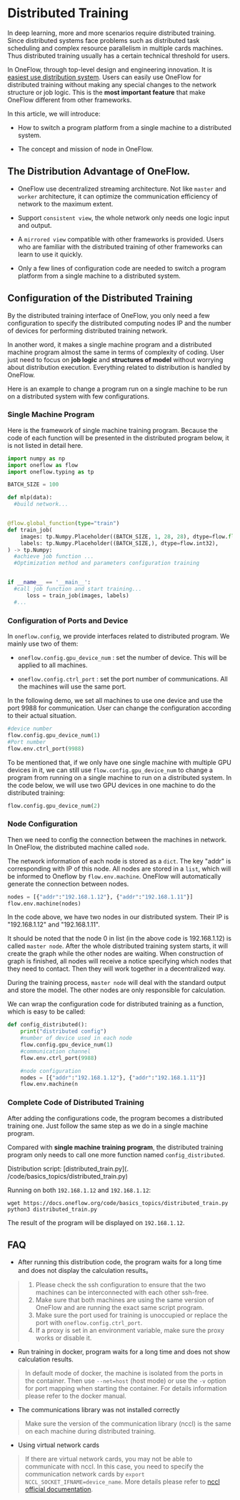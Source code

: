 # Distributed Training

In deep learning, more and more scenarios require distributed training. Since distributed systems face problems such as distributed task scheduling and complex resource parallelism in multiple cards machines. Thus distributed training usually has a certain technical threshold for users.

In OneFlow, through top-level design and engineering innovation. It is [easiest use distribution system](./essentials_of_oneflow.md#oneflow_2). Users can easily use OneFlow for distributed training without making any special changes to the network structure or job logic. This is the **most important feature** that make OneFlow different from other frameworks.

In this article, we will introduce:

* How to switch a program platform from a single machine to a distributed system.

* The concept and mission of node in OneFlow.

## The Distribution Advantage of OneFlow.

* OneFlow use decentralized streaming architecture. Not like  `master` and `worker` architecture, it can optimize the communication efficiency of network to the maximum extent.

* Support `consistent view`, the whole network only needs one logic input and output.

* A `mirrored view` compatible with other frameworks is provided. Users who are familiar with the distributed training of other frameworks can learn to use it quickly. 

* Only a few lines of configuration code are needed to switch a program platform from a single machine to a distributed system.

## Configuration of the Distributed Training

By the distributed training interface of OneFlow, you only need a few configuration to specify the distributed computing nodes IP and the number of devices for performing distributed training network.

In another word, it makes a single machine program and a distributed machine program almost the same in terms of complexity of coding. User just need to focus on **job logic** and **structures of model** without worrying about distribution execution. Everything related to distribution is handled by OneFlow.

Here is an example to change a program run on a single machine to be run on a distributed system with few configurations. 

### Single Machine Program
Here is the framework of single machine training program. Because the code of each function will be presented in the distributed program below, it is not listed in detail here.
```python
import numpy as np
import oneflow as flow
import oneflow.typing as tp

BATCH_SIZE = 100

def mlp(data):
  #build network...


@flow.global_function(type="train")
def train_job(
    images: tp.Numpy.Placeholder((BATCH_SIZE, 1, 28, 28), dtype=flow.float),
    labels: tp.Numpy.Placeholder((BATCH_SIZE,), dtype=flow.int32),
) -> tp.Numpy:
  #achieve job function ...
  #Optimization method and parameters configuration training


if __name__ == '__main__':
  #call job function and start training...
      loss = train_job(images, labels)
  #...
```

### Configuration of Ports and Device

In `oneflow.config`, we provide interfaces related to distributed program. We mainly use two of them:

* `oneflow.config.gpu_device_num` : set the number of device. This will be applied to all machines.

* `oneflow.config.ctrl_port` : set the port number of communications. All the machines will use the same port. 

In the following demo, we set all machines to use one device and use the port 9988 for communication. User can change the configuration according to their actual situation.
```python
#device number
flow.config.gpu_device_num(1)
#Port number
flow.env.ctrl_port(9988)
```

To be mentioned that, if we only have one single machine with multiple GPU devices in it, we can still use  `flow.config.gpu_device_num`  to change a program from running on a single machine to run on a distributed system. In the code below, we will use two GPU devices in one machine to do the distributed training:
```python
flow.config.gpu_device_num(2)
```

### Node Configuration

Then we need to config the connection between the machines in network. In OneFlow, the distributed machine called `node`.

The network information of each node is stored as a `dict`. The key "addr" is corresponding with IP of this node. All nodes are stored in a `list`, which will be informed to Oneflow by `flow.env.machine`. OneFlow will automatically generate the connection between nodes.

```python
nodes = [{"addr":"192.168.1.12"}, {"addr":"192.168.1.11"}]
flow.env.machine(nodes)
```

In the code above, we have two nodes in our distributed system. Their IP is "192.168.1.12" and "192.168.1.11".

It should be noted that the node 0 in list (in the above code is 192.168.1.12) is called `master node`. After the whole distributed training system starts, it will create the graph while the other nodes are waiting. When construction of graph is finished, all nodes will receive a notice specifying which nodes that they need to contact. Then they will work together in a decentralized way.

During the training process, `master node`  will deal with the standard output and store the model. The other nodes are only responsible for calculation.

We can wrap the configuration code for distributed training as a function, which is easy to be called:

```python
def config_distributed():
    print("distributed config")
    #number of device used in each node
    flow.config.gpu_device_num(1)
    #communication channel 
    flow.env.ctrl_port(9988)

    #node configuration 
    nodes = [{"addr":"192.168.1.12"}, {"addr":"192.168.1.11"}]
    flow.env.machine(n
```

### Complete Code of Distributed Training
After adding the configurations code, the program becomes a distributed training one. Just follow the same step as we do in a single machine program.

Compared with **single machine training program**, the distributed training program only needs to call one more function named `config_distributed`.

Distribution script: [distributed_train.py](. /code/basics_topics/distributed_train.py)

Running on both `192.168.1.12` and `192.168.1.12`:

```shell
wget https://docs.oneflow.org/code/basics_topics/distributed_train.py
python3 distributed_train.py
```
The result of the program will be displayed on `192.168.1.12`.

## FAQ

- After running this distribution code, the program waits for a long time and does not display the calculation results。

> 1. Please check the ssh configuration to ensure that the two machines can be interconnected with each other ssh-free.
> 2. Make sure that both machines are using the same version of OneFlow and are running the exact same script program.
> 3. Make sure the port used for training is unoccupied or replace the port with `oneflow.config.ctrl_port`.
> 4. If a proxy is set in an environment variable, make sure the proxy works or disable it.

- Run training in docker, program waits for a long time and does not show calculation results.

> In default mode of docker, the machine is isolated from the ports in the container. Then use `--net=host` (host mode) or use the `-v` option for port mapping when starting the container. For details information please refer to the docker manual.

- The communications library was not installed correctly

> Make sure the version of the communication library (nccl) is the same on each machine during distributed training.

- Using virtual network cards

> If there are virtual network cards, you may not be able to communicate with nccl. In this case, you need to specify the communication network cards by `export NCCL_SOCKET_IFNAME=device_name`. More details please refer to [nccl official documentation](https://docs.nvidia.com/deeplearning/nccl/user-guide/docs).
